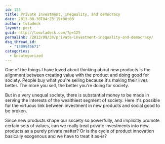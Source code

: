 ```yaml
---
id: 125
title: Private investment, inequality, and democracy
date: 2013-09-30T04:23:19+00:00
author: tvladeck
layout: post
guid: http://tomvladeck.com/?p=125
permalink: /2013/09/30/private-investment-inequality-and-democracy/
dsq_thread_id:
  - "1809945671"
categories:
  - Uncategorized
---
```

One of the things I have loved about thinking about new products is the alignment between creating value with the product and doing good for society. People buy what you're selling because it's making their lives better. The more you sell, the better you're doing for society.

But in a very unequal society, there is substantial money to be made in serving the interests of the wealthiest segment of society. Here it's possible for the virtuous link between investment in new products and social good to be broken.

Since new products shape our society so powerfully, and implicitly promote certain sets of values, can we really treat private investments into new products as a purely private matter? Or is the cycle of product innovation basically exogenous and we have to treat it as-is?
